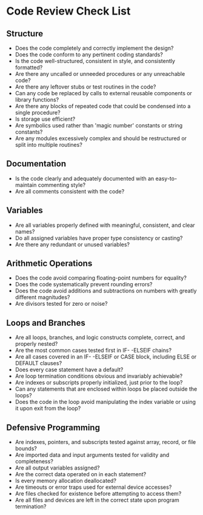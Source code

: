 # Code Review Check List

## Structure
* Does the code completely and correctly implement the design?
* Does the code conform to any pertinent coding standards?
* Is the code well-structured, consistent in style, and consistently formatted?
* Are there any uncalled or unneeded procedures or any unreachable code?
* Are there any leftover stubs or test routines in the code?
* Can any code be replaced by calls to external reusable components or library functions?
* Are there any blocks of repeated code that could be condensed into a single procedure?
* Is storage use efficient?
* Are symbolics used rather than 'magic number' constants or string constants?
* Are any modules excessively complex and should be restructured or split into multiple routines?

## Documentation
* Is the code clearly and adequately documented with an easy-to-maintain commenting style?
* Are all comments consistent with the code?

## Variables
* Are all variables properly defined with meaningful, consistent, and clear names?
* Do all assigned variables have proper type consistency or casting?
* Are there any redundant or unused variables?

## Arithmetic Operations
* Does the code avoid comparing floating-point numbers for equality?
* Does the code systematically prevent rounding errors?
* Does the code avoid additions and subtractions on numbers with greatly different magnitudes?
* Are divisors tested for zero or noise?

## Loops and Branches
* Are all loops, branches, and logic constructs complete, correct, and properly nested?
* Are the most common cases tested first in IF- -ELSEIF chains?
* Are all cases covered in an IF- -ELSEIF or CASE block, including ELSE or DEFAULT clauses?
* Does every case statement have a default?
* Are loop termination conditions obvious and invariably achievable?
* Are indexes or subscripts properly initialized, just prior to the loop?
* Can any statements that are enclosed within loops be placed outside the loops?
* Does the code in the loop avoid manipulating the index variable or using it upon exit from the loop?

## Defensive Programming
* Are indexes, pointers, and subscripts tested against array, record, or file bounds?
* Are imported data and input arguments tested for validity and completeness?
* Are all output variables assigned?
* Are the correct data operated on in each statement?
* Is every memory allocation deallocated?
* Are timeouts or error traps used for external device accesses?
* Are files checked for existence before attempting to access them?
* Are all files and devices are left in the correct state upon program termination?
